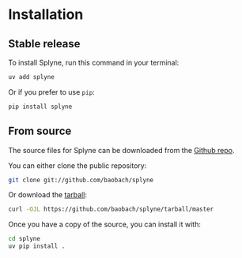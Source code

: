 # Installation

## Stable release

To install Splyne, run this command in your terminal:

```sh
uv add splyne
```

Or if you prefer to use `pip`:

```sh
pip install splyne
```

## From source

The source files for Splyne can be downloaded from the [Github repo](https://github.com/baobach/splyne).

You can either clone the public repository:

```sh
git clone git://github.com/baobach/splyne
```

Or download the [tarball](https://github.com/baobach/splyne/tarball/master):

```sh
curl -OJL https://github.com/baobach/splyne/tarball/master
```

Once you have a copy of the source, you can install it with:

```sh
cd splyne
uv pip install .
```
